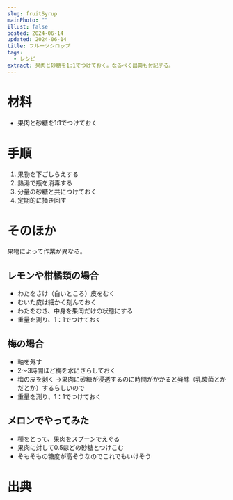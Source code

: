 ```yaml
---
slug: fruitSyrup
mainPhoto: ""
illust: false
posted: 2024-06-14
updated: 2024-06-14
title: フルーツシロップ
tags:
  - レシピ
extract: 果肉と砂糖を1:1でつけておく。なるべく出典も付記する。
---
```


# 材料

- 果肉と砂糖を1:1でつけておく
# 手順

1. 果物を下ごしらえする
2. 熱湯で瓶を消毒する
3. 分量の砂糖と共につけておく
4. 定期的に掻き回す

# そのほか

果物によって作業が異なる。

## レモンや柑橘類の場合

- わたをさけ（白いところ）皮をむく
- むいた皮は細かく刻んでおく
- わたをむき、中身を果肉だけの状態にする
- 重量を測り、1：1でつけておく

## 梅の場合

- 軸を外す
- 2〜3時間ほど梅を水にさらしておく
- 梅の皮を剥く
  →果肉に砂糖が浸透するのに時間がかかると発酵（乳酸菌とかだとか）するらしいので
- 重量を測り、1：1でつけておく

## メロンでやってみた

- 種をとって、果肉をスプーンでえぐる
- 果肉に対して0.5ほどの砂糖とつけこむ
- そもそもの糖度が高そうなのでこれでもいけそう

# 出典

